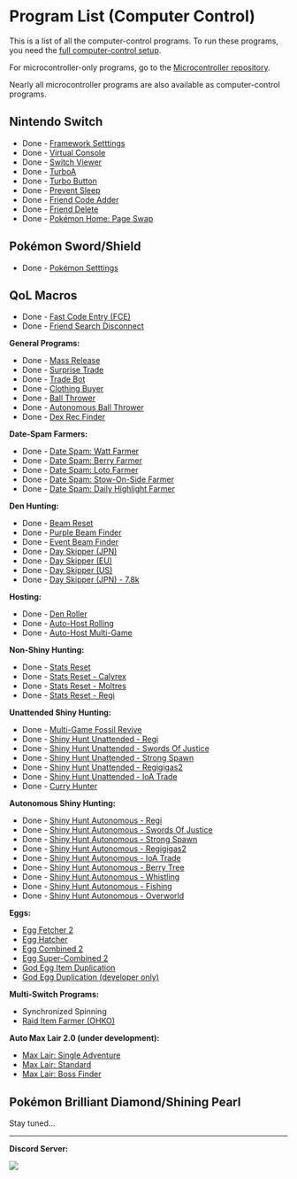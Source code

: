 # Program List (Computer Control)

This is a list of all the computer-control programs. To run these programs, you need the [full computer-control setup](/Wiki/Hardware/README.md).

For microcontroller-only programs, go to the [Microcontroller repository](https://github.com/PokemonAutomation/Microcontroller/blob/master/Wiki/Programs/README.md).

Nearly all microcontroller programs are also available as computer-control programs.

## Nintendo Switch

- Done - [Framework Setttings](NintendoSwitch/FrameworkSettings.md)
- Done - [Virtual Console](NintendoSwitch/VirtualConsole.md)
- Done - [Switch Viewer](NintendoSwitch/SwitchViewer.md)
- Done - [TurboA](NintendoSwitch/TurboA.md)
- Done - [Turbo Button](NintendoSwitch/TurboButton.md)
- Done - [Prevent Sleep](NintendoSwitch/PreventSleep.md)
- Done - [Friend Code Adder](NintendoSwitch/FriendCodeAdder.md)
- Done - [Friend Delete](NintendoSwitch/FriendDelete.md)
- Done - [Pokémon Home: Page Swap](NintendoSwitch/PokemonHome-PageSwap.md)

## Pokémon Sword/Shield

- Done - [Pokémon Setttings](PokemonSwSh/PokemonSettings.md)

## QoL Macros

- Done - [Fast Code Entry (FCE)](PokemonSwSh/FastCodeEntry.md)
- Done - [Friend Search Disconnect](PokemonSwSh/FriendSearchDisconnect.md)

**General Programs:**

- Done - [Mass Release](PokemonSwSh/MassRelease.md)
- Done - [Surprise Trade](PokemonSwSh/SurpriseTrade.md)
- Done - [Trade Bot](PokemonSwSh/TradeBot.md)
- Done - [Clothing Buyer](PokemonSwSh/ClothingBuyer.md)
- Done - [Ball Thrower](PokemonSwSh/BallThrower.md)
- Done - [Autonomous Ball Thrower](PokemonSwSh/AutonomousBallThrower.md)
- Done - [Dex Rec Finder](PokemonSwSh/DexRecFinder.md)

**Date-Spam Farmers:**
- Done - [Date Spam: Watt Farmer](PokemonSwSh/DateSpam-WattFarmer.md)
- Done - [Date Spam: Berry Farmer](PokemonSwSh/DateSpam-BerryFarmer.md)
- Done - [Date Spam: Loto Farmer](PokemonSwSh/DateSpam-LotoFarmer.md)
- Done - [Date Spam: Stow-On-Side Farmer](PokemonSwSh/DateSpam-StowOnSideFarmer.md)
- Done - [Date Spam: Daily Highlight Farmer](PokemonSwSh/DateSpam-DailyHighlightFarmer.md)

**Den Hunting:**
- Done - [Beam Reset](PokemonSwSh/BeamReset.md)
- Done - [Purple Beam Finder](PokemonSwSh/PurpleBeamFinder.md)
- Done - [Event Beam Finder](PokemonSwSh/EventBeamFinder.md)
- Done - [Day Skipper (JPN)](PokemonSwSh/DaySkipperJPN.md)
- Done - [Day Skipper (EU)](PokemonSwSh/DaySkipperEU.md)
- Done - [Day Skipper (US)](PokemonSwSh/DaySkipperUS.md)
- Done - [Day Skipper (JPN) - 7.8k](PokemonSwSh/DaySkipperJPN-7.8k.md)

**Hosting:**
- Done - [Den Roller](PokemonSwSh/DenRoller.md)
- Done - [Auto-Host Rolling](PokemonSwSh/AutoHost-Rolling.md)
- Done - [Auto-Host Multi-Game](PokemonSwSh/AutoHost-MultiGame.md)

**Non-Shiny Hunting:**
- Done - [Stats Reset](PokemonSwSh/StatsReset.md)
- Done - [Stats Reset - Calyrex](PokemonSwSh/StatsReset-Calyrex.md)
- Done - [Stats Reset - Moltres](PokemonSwSh/StatsReset-Moltres.md)
- Done - [Stats Reset - Regi](PokemonSwSh/StatsReset-Regi.md)

**Unattended Shiny Hunting:**
- Done - [Multi-Game Fossil Revive](PokemonSwSh/MultiGameFossil.md)
- Done - [Shiny Hunt Unattended - Regi](PokemonSwSh/ShinyHuntUnattended-Regi.md)
- Done - [Shiny Hunt Unattended - Swords Of Justice](PokemonSwSh/ShinyHuntUnattended-SwordsOfJustice.md)
- Done - [Shiny Hunt Unattended - Strong Spawn](PokemonSwSh/ShinyHuntUnattended-StrongSpawn.md)
- Done - [Shiny Hunt Unattended - Regigigas2](PokemonSwSh/ShinyHuntUnattended-Regigigas2.md)
- Done - [Shiny Hunt Unattended - IoA Trade](PokemonSwSh/ShinyHuntUnattended-IoATrade.md)
- Done - [Curry Hunter](PokemonSwSh/CurryHunter.md)

**Autonomous Shiny Hunting:**
- Done - [Shiny Hunt Autonomous - Regi](PokemonSwSh/ShinyHuntAutonomous-Regi.md)
- Done - [Shiny Hunt Autonomous - Swords Of Justice](PokemonSwSh/ShinyHuntAutonomous-SwordsOfJustice.md)
- Done - [Shiny Hunt Autonomous - Strong Spawn](PokemonSwSh/ShinyHuntAutonomous-StrongSpawn.md)
- Done - [Shiny Hunt Autonomous - Regigigas2](PokemonSwSh/ShinyHuntAutonomous-Regigigas2.md)
- Done - [Shiny Hunt Autonomous - IoA Trade](PokemonSwSh/ShinyHuntAutonomous-IoATrade.md)
- Done - [Shiny Hunt Autonomous - Berry Tree](PokemonSwSh/ShinyHuntAutonomous-BerryTree.md)
- Done - [Shiny Hunt Autonomous - Whistling](PokemonSwSh/ShinyHuntAutonomous-Whistling.md)
- Done - [Shiny Hunt Autonomous - Fishing](PokemonSwSh/ShinyHuntAutonomous-Fishing.md)
- Done - [Shiny Hunt Autonomous - Overworld](PokemonSwSh/ShinyHuntAutonomous-Overworld.md)

**Eggs:**
- [Egg Fetcher 2](PokemonSwSh/EggFetcher2.md)
- [Egg Hatcher](PokemonSwSh/EggHatcher.md)
- [Egg Combined 2](PokemonSwSh/EggCombined2.md)
- [Egg Super-Combined 2](PokemonSwSh/EggSuperCombined2.md)
- [God Egg Item Duplication](PokemonSwSh/GodEggItemDuplication.md)
- [God Egg Duplication (developer only)](PokemonSwSh/GodEggDuplication.md)

**Multi-Switch Programs:**
- Synchronized Spinning
- [Raid Item Farmer (OHKO)](PokemonSwSh/RaidItemFarmerOHKO.md)

**Auto Max Lair 2.0 (under development):**
- [Max Lair: Single Adventure](PokemonSwSh/MaxLair-SingleAdventure.md)
- [Max Lair: Standard](PokemonSwSh/MaxLair-Standard.md)
- [Max Lair: Boss Finder](PokemonSwSh/MaxLair-BossFinder.md)

## Pokémon Brilliant Diamond/Shining Pearl

Stay tuned...


<hr>

**Discord Server:** 

[<img src="https://canary.discordapp.com/api/guilds/695809740428673034/widget.png?style=banner2">](https://discord.gg/cQ4gWxN)


